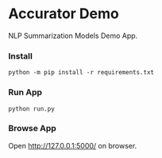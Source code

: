 # Accurator Demo
NLP Summarization Models Demo App.

### Install
`python -m pip install -r requirements.txt`

### Run App
`python run.py`

### Browse App
Open http://127.0.0.1:5000/ on browser.
